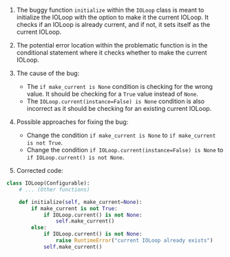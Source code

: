 1. The buggy function `initialize` within the `IOLoop` class is meant to initialize the IOLoop with the option to make it the current IOLoop. It checks if an IOLoop is already current, and if not, it sets itself as the current IOLoop.

2. The potential error location within the problematic function is in the conditional statement where it checks whether to make the current IOLoop.

3. The cause of the bug:
   - The `if make_current is None` condition is checking for the wrong value. It should be checking for a `True` value instead of `None`.
   - The `IOLoop.current(instance=False) is None` condition is also incorrect as it should be checking for an existing current IOLoop.

4. Possible approaches for fixing the bug:
   - Change the condition `if make_current is None` to `if make_current is not True`.
   - Change the condition `if IOLoop.current(instance=False) is None` to `if IOLoop.current() is not None`.

5. Corrected code:
```python
class IOLoop(Configurable):
    # ... (Other functions)

    def initialize(self, make_current=None):
        if make_current is not True:
            if IOLoop.current() is not None:
                self.make_current()
        else:
            if IOLoop.current() is not None:
                raise RuntimeError("current IOLoop already exists")
            self.make_current()
```